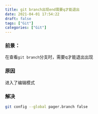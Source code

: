 ```yaml
---
title: git branch出现end需要q才能退出
date: 2021-04-01 17:54:22
draft: false
tags: ["Git"]
categories: ["Git"]
---
```


### 前景：
在查看`git branch`分支时，需要q才能退出出现

### 原因
进入了编辑模式


### 解决

```bash
git config --global pager.branch false
```
